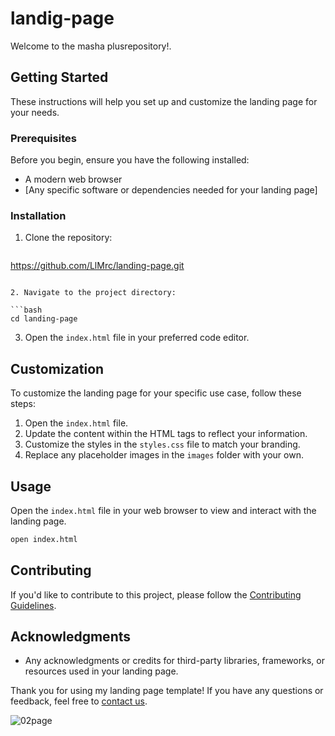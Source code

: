 # landig-page

Welcome to the masha plusrepository!.

## Getting Started

These instructions will help you set up and customize the landing page for your needs.

### Prerequisites

Before you begin, ensure you have the following installed:

- A modern web browser
- [Any specific software or dependencies needed for your landing page]

### Installation

1. Clone the repository:

   ```bash
  https://github.com/LlMrc/landing-page.git
   ```

2. Navigate to the project directory:

   ```bash
   cd landing-page
   ```

3. Open the `index.html` file in your preferred code editor.

## Customization

To customize the landing page for your specific use case, follow these steps:

1. Open the `index.html` file.
2. Update the content within the HTML tags to reflect your information.
3. Customize the styles in the `styles.css` file to match your branding.
4. Replace any placeholder images in the `images` folder with your own.

## Usage

Open the `index.html` file in your web browser to view and interact with the landing page.

```bash
open index.html
```

## Contributing

If you'd like to contribute to this project, please follow the [Contributing Guidelines](CONTRIBUTING.md).



## Acknowledgments

- Any acknowledgments or credits for third-party libraries, frameworks, or resources used in your landing page.

Thank you for using my landing page template! If you have any questions or feedback, feel free to [contact us](mailto:llouismrc2@gmail.com).


![02page](https://github.com/LlMrc/landing-page/assets/90993312/d7148bff-c19f-4f5e-9b1a-5b3f5e922f17)
